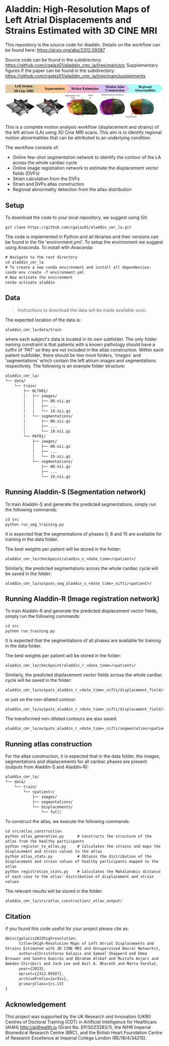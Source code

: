 # Aladdin: High-Resolution Maps of Left Atrial Displacements and Strains Estimated with 3D CINE MRI

This repository is the source code for Aladdin. Details on the workflow can be found here: https://arxiv.org/abs/2312.09387

Source code can be found in the subdirectory: https://github.com/cgalaz01/aladdin_cmr_la/tree/main/src
Supplementary figures if the paper can be found in the subdirectory: https://github.com/cgalaz01/aladdin_cmr_la/tree/main/supplements

![workflow](supplements/la_workflow.jpg "Workflow overview of Aladdin")

This is a complete motion analysis workflow (displacement and strains) of the left atrium (LA) using 3D Cine MRI scans. This aim is to identify regional motion abnormalities that can be attributed to an underlying condition. 

The workflow consists of:
* Online few-shot segmentation network to identify the contour of the LA across the whole cardiac cycle
* Online image registration network to estimate the displacement vector fields (DVFs)
* Strain calculation from the DVFs
* Strain and DVFs atlas construction
* Regional abnormality detection from the atlas distribution

## Setup
To download the code to your local repository, we suggest using Git:
```shell
git clone https://github.com/cgalaz01/aladdin_cmr_la.git
```

The code is implemented in Python and all libraries and their versions can be found in the file 'environment.yml'. To setup the environment we suggest using Anaconda.
To install with Anaconda:
```shell
# Navigate to the root directory
cd aladdin_cmr_la
# To create a new conda environment and install all dependencies:
conda env create -f environment.yml
# Now activate the environment
conda activate aladdin
```

## Data	
> Instructions to download the data will be made available soon.

The expected location of the data is:
```
aladdin_cmr_la/data/train
```
where each subject's data is located in its own subfolder. The only folder naming constraint is that patients with a known pathology should have a suffix of 'PAT' so they are not included in the atlas construction. Within each patient subfolder, there should be two more folders, 'images' and 'segmentations' which contain the left atrium images and segmentations respectively.
The following is an example folder structure:
```
aladdin_cmr_la/
└── data/
	└── train/
		├── HLTH01/
		│	├── images/
		│	│	├── 00.nii.gz
		│	│	├── ...
		│	│	└── 19.nii.gz
		│	└── segmentations/
		│		├── 00.nii.gz
		│		├── ...
		│		└── 19.nii.gz
		└── PAT01/
			├── images/
			│	├── 00.nii.gz
			│	├── ...
			│	└── 19.nii.gz
			└── segmentations/
				├── 00.nii.gz
				├── ...
				└── 19.nii.gz
```
			
## Running Aladdin-S (Segmentation network)
To train Aladdin-S and generate the predicted segmentations, simply run the following commands:
```shell
cd src
python run_seg_training.py
```

It is expected that the segmentations of phases 0, 8 and 15 are available for training in the data folder.
	
The best weights per patient will be stored in the folder:
```
aladdin_cmr_la/checkpoint/aladdin_s_<date_time>/<patient>/
```
Similarly, the predicted segmentations across the whole cardiac cycle will be saved in the folder:
```
aladdin_cmr_la/outputs_seg_aladdin_s_<date_time>_nifti/<patient>/
```

## Running Aladdin-R (Image registration network)
To train Aladdin-R and generate the predicted displacement vector fields, simply run the following commands:
```shell
cd src
python run_training.py
```

It is expected that the segmentations of all phases are available for training in the data folder.

The best weights per patient will be stored in the folder:
```
aladdin_cmr_la/checkpoint/aladdin_r_<date_time>/<patient>/
```
Similarly, the predicted displacement vector fields across the whole cardiac cycle will be saved in the folder:
```
aladdin_cmr_la/outputs_aladdin_r_<date_time>_nifti/displacement_field/<patient>/full/
```
or just on the non-dilated contour:
```
aladdin_cmr_la/outputs_aladdin_r_<date_time>_nifti/displacement_field/<patient>/contour/
```
The transformed non-dilated contours are also saved:
```
aladdin_cmr_la/outputs_aladdin_r_<date_time>_nifti/segmentation/<patient>/contour/
```

## Running atlas construction
For the atlas construction, it is expected that in the data folder, the images, segmentations and displacements for all cardiac phases are present (outputs from Aladdin-S and Aladdin-R):
```
aladdin_cmr_la/
└── data/
	└── train/
		└── <patient>/
			├── images/
			├── segmentations/
			└── displacements/
				└── full/
```
					
To construct the atlas, we execute the following commands:
```shell
cd src/atlas_construction
python atlas_generation.py		# Constructs the structure of the atlas from the healthy participants
python register_to_atlas.py		# Calculates the strains and maps the displacement and strain values to the atlas
python atlas_stats.py 			# Obtains the distribution of the displacement and strain values of healthy participants mapped to the atlas
python registration_stats.py	# Calculates the Mahalanobis distance of each case to the atlas' distribution of displacement and strain values
```

The relevant results will be stored in the folder:
```
aladdin_cmr_la/src/atlas_construction/_atlas_output/
```

## Citation
if you found this code useful for your project please cite as:
```
@misc{galazis2023highresolution,
      title={High-Resolution Maps of Left Atrial Displacements and Strains Estimated with 3D CINE MRI and Unsupervised Neural Networks}, 
      author={Christoforos Galazis and Samuel Shepperd and Emma Brouwer and Sandro Queirós and Ebraham Alskaf and Mustafa Anjari and Amedeo Chiribiri and Jack Lee and Anil A. Bharath and Marta Varela},
      year={2023},
      eprint={2312.09387},
      archivePrefix={arXiv},
      primaryClass={cs.CV}
}
```
	
## Acknowledgement
This project was supported by the UK Research and Innovation (UKRI) Centres of Doctoral Training (CDT) in Artificial Intelligence for Healthcare (AI4H) http://ai4health.io (Grant No. EP/S023283/1), the NIHR Imperial Biomedical Research Centre (BRC), and the British Heart Foundation Centre of Research Excellence at Imperial College London (RE/18/4/34215).
